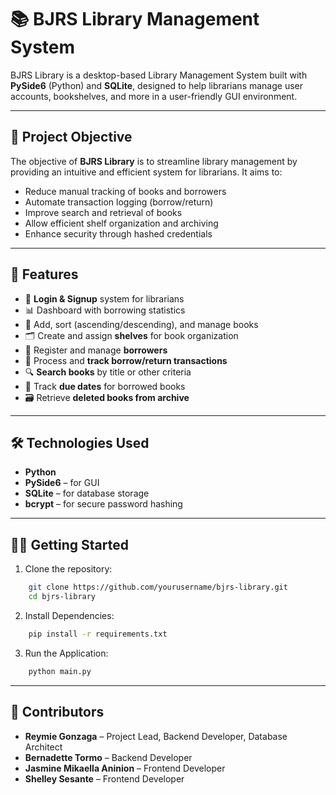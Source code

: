 # 📚 BJRS Library Management System

BJRS Library is a desktop-based Library Management System built with **PySide6** (Python) and **SQLite**, designed to help librarians manage user accounts, bookshelves, and more in a user-friendly GUI environment.

---

## 🎯 Project Objective

The objective of **BJRS Library** is to streamline library management by providing an intuitive and efficient system for librarians. It aims to:

- Reduce manual tracking of books and borrowers  
- Automate transaction logging (borrow/return)  
- Improve search and retrieval of books  
- Allow efficient shelf organization and archiving  
- Enhance security through hashed credentials
  
---

## 🚀 Features

- 🔐 **Login & Signup** system for librarians
- 📊 Dashboard with borrowing statistics
- 📖 Add, sort (ascending/descending), and manage books  
- 🗂️ Create and assign **shelves** for book organization  
- 👤 Register and manage **borrowers**  
- 🔁 Process and **track borrow/return transactions**  
- 🔍 **Search books** by title or other criteria  
- 📅 Track **due dates** for borrowed books  
- 🗃️ Retrieve **deleted books from archive** 

---

## 🛠️ Technologies Used

- **Python**
- **PySide6** – for GUI
- **SQLite** – for database storage
- **bcrypt** – for secure password hashing

---

## 🧑‍💻 Getting Started

1. Clone the repository:
  ```bash
      git clone https://github.com/yourusername/bjrs-library.git
      cd bjrs-library
  `````

2. Install Dependencies:
  ```bash
      pip install -r requirements.txt
  `````

3. Run the Application: 
  ```bash
      python main.py
  `````


---
## 🤝 Contributors

- **Reymie Gonzaga** – Project Lead, Backend Developer, Database Architect
- **Bernadette Tormo** – Backend Developer
- **Jasmine Mikaella Aninion** – Frontend Developer
- **Shelley Sesante** – Frontend Developer



